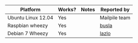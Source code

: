 |      Platform      | Works? | Notes | Reported by |
| ------------------ | ------ | ----- | ----------- |
| Ubuntu Linux 12.04 | Yes    |       | Mailpile team |
| Raspbian wheezy    | Yes    |       | [busla](https://github.com/busla) |
| Debian 7 Wheezy    | Yes    |       | [lazlo](https://github.com/lazlolazlolazlo) |